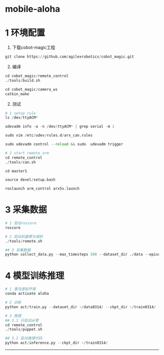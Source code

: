 # mobile-aloha


# 1 环境配置

1. 下载cobot-magic工程
~~~python
git clone https://github.com/agilexrobotics/cobot_magic.git
~~~

2. 编译
~~~python
cd cobot_magic/remote_control
./tools/build.sh

cd cobot_magic/camera_ws
catkin_make
~~~


2. 测试

~~~python
# 1 setup rule
ls /dev/ttyACM*

udevadm info -a -n /dev/ttyACM* | grep serial -m 1

sudo vim /etc/udev/rules.d/arx_can.rules

sudo udevadm control --reload && sudo  udevadm trigger

# 2 start remote arm
cd remote_control
./tools/can.sh

cd master1

source devel/setup.bash

roslaunch arm_control arx5v.launch
~~~


# 3 采集数据

~~~python
# 1 启动roscore
roscore

# 2 启动机器臂与相机
./tools/remote.sh

## 3 采集数据
python collect_data.py --max_timesteps 500 --dataset_dir ./data --episode_idx 0
~~~

# 4 模型训练推理

~~~python
# 1 激活虚拟环境
conda activate aloha

# 2 训练
python act/train.py --dataset_dir ~/data0314/ --ckpt_dir ~/train0314/ --batch_size 4 --num_epochs 3000

# 3 推理
## 3.1 只启动从臂
cd remote_control
./tools/puppet.sh

## 3.2 启动推理代码
python act/inference.py --ckpt_dir ~/train0314/
~~~

---



